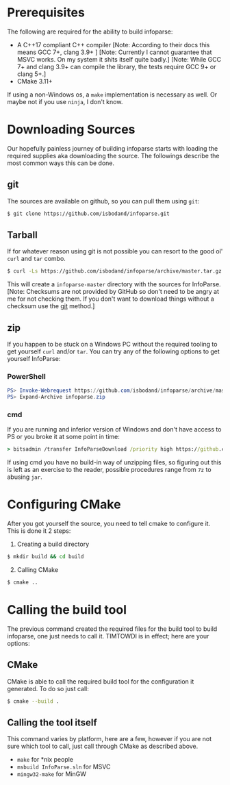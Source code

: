 # Prerequisites

The following are required for the ability to build infoparse:
 
 - A C++17 compliant C++ compiler 
  \[Note: According to their docs this means GCC 7+, clang 3.9+ ]
  \[Note: Currently I cannot guarantee that MSVC works. On my system
  it shits itself quite badly.]
  \[Note: While GCC 7+ and clang 3.9+ can compile the library, 
  the tests require GCC 9+ or clang 5+.]
 - CMake 3.11+
 
If using a non-Windows os, a `make` implementation is necessary as well.
Or maybe not if you use `ninja`, I don't know.
 
# Downloading Sources

Our hopefully painless journey of building infoparse
starts with loading the required supplies aka downloading the source.
The followings describe the most common ways this can be done.

## git

The sources are available on github, so
you can pull them using `git`:
```bash
$ git clone https://github.com/isbodand/infoparse.git
```

## Tarball

If for whatever reason using git is not possible
you can resort to the good ol' `curl` and `tar` combo.

```bash
$ curl -Ls https://github.com/isbodand/infoparse/archive/master.tar.gz | tar xz
```

This will create a `infoparse-master` directory with the sources for InfoParse. 
\[Note: Checksums are not provided by GitHub so don't need to be angry at me for
not checking them. If you don't want to download things without a checksum
use the [git](#git) method.]

## zip

If you happen to be stuck on a Windows PC without the required tooling to
get yourself `curl` and/or `tar`. 
You can try any of the following options to get yourself InfoParse:
 
### PowerShell
  
```powershell
PS> Invoke-Webrequest https://github.com/isbodand/infoparse/archive/master.zip -OutFile infoparse.zip
PS> Expand-Archive infoparse.zip 
```
 
### cmd

If you are running and inferior version of Windows and don't have access to PS
or you broke it at some point in time:

```cmd
> bitsadmin /transfer InfoParseDownload /priority high https://github.com/isbodand/infoparse/archive/master.zip %home%/Downloads/infoparse.zip
```
If using cmd you have no build-in way of unzipping files, so figuring out this is left 
as an exercise to the reader, possible procedures range from `7z` to abusing `jar`. 

# Configuring CMake

After you got yourself the source, you need to tell cmake to configure it.
This is done it 2 steps:
 
 1) Creating a build directory
 
```bash
$ mkdir build && cd build
``` 

 2) Calling CMake
 
```bash
$ cmake ..
```

# Calling the build tool

The previous command created the required files for the build tool to build
infoparse, one just needs to call it. TIMTOWDI is in effect; here are your options:

## CMake

CMake is able to call the required build tool for the configuration
it generated. To do so just call:

```bash
$ cmake --build .
```

## Calling the tool itself
 
This command varies by platform, here are a few, however if you are not
sure which tool to call, just call through CMake as described above. 
 
  - `make` for *nix people 
  - `msbuild InfoParse.sln` for MSVC
  - `mingw32-make` for MinGW 
